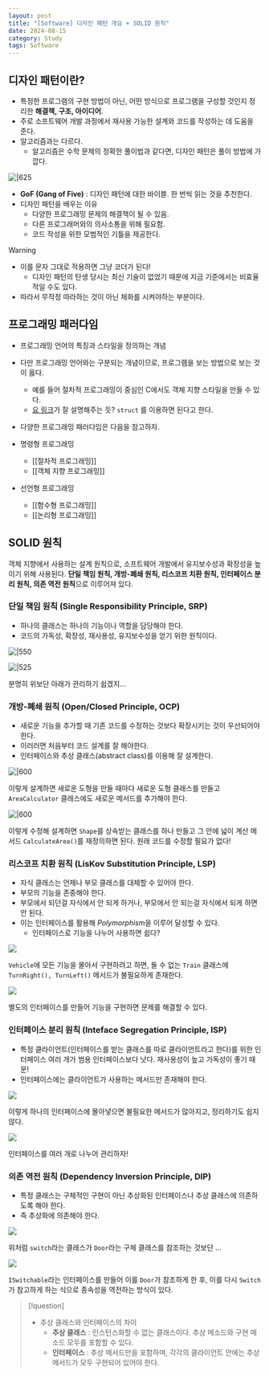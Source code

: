 ```yaml
---
layout: post
title: "[Software] 디자인 패턴 개요 + SOLID 원칙"
date: 2024-08-15
category: Study
tags: Software
---
```


## 디자인 패턴이란?

- 특정한 프로그램의 구현 방법이 아닌, 어떤 방식으로 프로그램을 구성할 것인지 정리한 **해결책, 구조, 아이디어**.
- 주로 소프트웨어 개발 과정에서 재사용 가능한 설계와 코드를 작성하는 데 도움을 준다.
- 알고리즘과는 다르다.
	- 알고리즘은 수학 문제의 정확한 풀이법과 같다면, 디자인 패턴은 풀이 방법에 가깝다.

![|625](https://i.imgur.com/CnD7DTh.png)

- **GoF (Gang of Five)** : 디자인 패턴에 대한 바이블. 한 번씩 읽는 것을 추천한다.
- 디자인 패턴을 배우는 이유
	- 다양한 프로그래밍 문제의 해결책이 될 수 있음.
	- 다른 프로그래머와의 의사소통을 위해 필요함.
	- 코드 작성을 위한 모범적인 기틀을 제공한다.

> [!warning]
> - 이를 문자 그대로 적용하면 그냥 코더가 된다!
> 	- 디자인 패턴의 탄생 당시는 최신 기술이 없었기 때문에 지금 기준에서는 비효율적일 수도 있다.
> - 따라서 무작정 따라하는 것이 아닌 체화를 시켜야하는 부분이다.

## 프로그래밍 패러다임

- 프로그래밍 언어의 특징과 스타일을 정의하는 개념
- 다만 프로그래밍 언어와는 구분되는 개념이므로, 프로그램을 보는 방법으로 보는 것이 옳다.
	- 예를 들어 절차적 프로그래밍이 중심인 C에서도 객체 지향 스타일을 만들 수 있다.
	- [요 링크](https://velog.io/@gomjellie/C%EC%9D%98-%EA%B0%9D%EC%B2%B4)가 잘 설명해주는 듯? `struct` 를 이용하면 된다고 한다.
- 다양한 프로그래밍 패러다임은 다음을 참고하자.

- 명령형 프로그래밍
	- [[절차적 프로그래밍]]
	- [[객체 지향 프로그래밍]]
- 선언형 프로그래밍
	- [[함수형 프로그래밍]]
	- [[논리형 프로그래밍]]

## SOLID 원칙

객체 지향에서 사용하는 설계 원칙으로, 소프트웨어 개발에서 유지보수성과 확장성을 높이기 위해 사용된다.
**단일 책임 원칙, 개방-폐쇄 원칙, 리스코프 치환 원칙, 인터페이스 분리 원칙, 의존 역전 원칙**으로 이루어져 있다.

### 단일 책임 원칙 (Single Responsibility Principle, SRP)

- 하나의 클래스는 하나의 기능이나 역할을 담당해야 한다.
- 코드의 가독성, 확장성, 재사용성, 유지보수성을 얻기 위한 원칙이다.

![|550](https://i.imgur.com/xR7twM7.png)

![|525](https://i.imgur.com/pMibGWg.png)

분명히 위보단 아래가 관리하기 쉽겠지...

### 개방-폐쇄 원칙 (Open/Closed Principle, OCP)

- 새로운 기능을 추가할 때 기존 코드를 수정하는 것보다 확장시키는 것이 우선되어야 한다.
- 이러러면 처음부터 코드 설계를 잘 해야한다.
- 인터페이스와 추상 클래스(abstract class)를 이용해 잘 설계한다.

![|600](https://i.imgur.com/t3VclpQ.png)

이렇게 설계하면 새로운 도형을 만들 때마다 새로운 도형 클래스를 만들고 `AreaCalculator` 클래스에도 새로운 메서드를 추가해야 한다.

![|600](https://i.imgur.com/irZg6w4.png)

이렇게 수정해 설계하면 `Shape`를 상속받는 클래스를 하나 만들고 그 안에 넓이 계산 메서드 `CalculateArea()`를 재정의하면 된다. 원래 코드를 수정할 필요가 없다!

### 리스코프 치환 원칙 (LisKov Substitution Principle, LSP)

- 자식 클래스는 언제나 부모 클래스를 대체할 수 있어야 한다.
- 부모의 기능을 존중해야 한다.
- 부모에서 되던걸 자식에서 안 되게 하거나, 부모에서 안 되는걸 자식에서 되게 하면 안 된다.
- 이는 인터페이스를 활용해 *Polymorphism*을 이루어 달성할 수 있다.
	- 인터페이스로 기능을 나누어 사용하면 쉽다?

![](https://i.imgur.com/HRwAvoZ.png)

`Vehicle`에 모든 기능을 몰아서 구현하려고 하면, 돌 수 없는 `Train` 클래스에 `TurnRight(), TurnLeft()` 메서드가 불필요하게 존재한다.

![](https://i.imgur.com/pb94SZK.png)

 별도의 인터페이스를 만들어 기능을 구현하면 문제를 해결할 수 있다.

### 인터페이스 분리 원칙 (Inteface Segregation Principle, ISP)

- 특정 클라이언트(인터페이스를 받는 클래스를 따로 클라이언트라고 한다)를 위한 인터페이스 여러 개가 범용 인터페이스보다 낫다. 재사용성이 높고 가독성이 좋기 때문!
- 인터페이스에는 클라이언트가 사용하는 메서드만 존재해야 한다.

![](https://i.imgur.com/H9B0G5L.png)

이렇게 하나의 인터페이스에 몰아넣으면 불필요한 메서드가 많아지고, 정리하기도 쉽지 않다.

![](https://i.imgur.com/kOgfZot.png)

인터페이스를 여러 개로 나누어 관리하자!

### 의존 역전 원칙 (Dependency Inversion Principle, DIP)

- 특정 클래스는 구체적인 구현이 아닌 추상화된 인터페이스나 추상 클래스에 의존하도록 해야 한다.
- 즉 추상화에 의존해야 한다.

![](https://i.imgur.com/rAxWeWn.png)

위처럼 `switch`라는 클래스가 `Door`라는 구체 클래스를 참조하는 것보단 ...

![](https://i.imgur.com/JlEu211.png)

`ISwitchable`라는 인터페이스를 만들어 이를 `Door`가 참조하게 한 후, 이를 다시 `Switch`가 참고하게 하는 식으로 종속성을 역전하는 방식이 있다.

> [!question]
> - 추상 클래스와 인터페이스의 차이
> 	- **추상 클래스** : 인스턴스화할 수 없는 클래스이다. 추상 메소드와 구현 메소드 모두를 포함할 수 있다.
> 	- **인터페이스** : 추상 메서드만을 포함하며, 각각의 클라이언트 안에는 추상 메서드가 모두 구현되어 있어야 한다.
